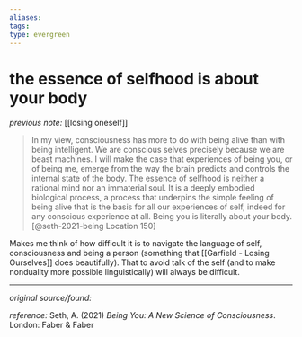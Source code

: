 ```yaml
---
aliases: 
tags: 
type: evergreen
---
```


# the essence of selfhood is about your body

_previous note:_ [[losing oneself]]

> In my view, consciousness has more to do with being alive than with being intelligent. We are conscious selves precisely because we are beast machines. I will make the case that experiences of being you, or of being me, emerge from the way the brain predicts and controls the internal state of the body. The essence of selfhood is neither a rational mind nor an immaterial soul. It is a deeply embodied biological process, a process that underpins the simple feeling of being alive that is the basis for all our experiences of self, indeed for any conscious experience at all. Being you is literally about your body. [@seth-2021-being Location 150]

Makes me think of how difficult it is to navigate the language of self, consciousness and being a person (something that [[Garfield - Losing Ourselves]] does beautifully). That to avoid talk of the self (and to make nonduality more possible linguistically) will always be difficult.

---

_original source/found:_ 

_reference:_ Seth, A. (2021) _Being You: A New Science of Consciousness_. London: Faber & Faber




